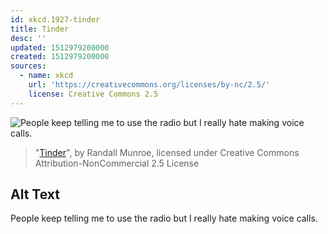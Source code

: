 ```yaml
---
id: xkcd.1927-tinder
title: Tinder
desc: ''
updated: 1512979200000
created: 1512979200000
sources:
  - name: xkcd
    url: 'https://creativecommons.org/licenses/by-nc/2.5/'
    license: Creative Commons 2.5
---
```

![People keep telling me to use the radio but I really hate making voice calls.](https://imgs.xkcd.com/comics/tinder.png)
> "[Tinder](https://xkcd.com/1927/)", by Randall Munroe, licensed under Creative Commons Attribution-NonCommercial 2.5 License

## Alt Text
People keep telling me to use the radio but I really hate making voice calls.
